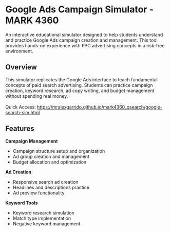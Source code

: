 # Google Ads Campaign Simulator - MARK 4360

An interactive educational simulator designed to help students understand and practice Google Ads campaign creation and management. This tool provides hands-on experience with PPC advertising concepts in a risk-free environment.

## Overview

This simulator replicates the Google Ads interface to teach fundamental concepts of paid search advertising. Students can practice campaign creation, keyword research, ad copy writing, and budget management without spending real money.
<br><br>
Quick Access: https://mralexgarrido.github.io/mark4360_gsearch/google-search-sim.html

## Features

**Campaign Management**
- Campaign structure setup and organization
- Ad group creation and management
- Budget allocation and optimization

**Ad Creation**
- Responsive search ad creation
- Headlines and descriptions practice
- Ad preview functionality

**Keyword Tools**
- Keyword research simulation
- Match type implementation
- Negative keyword management
